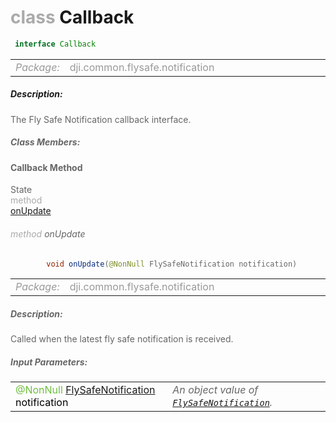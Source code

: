 <div class="article"><h1 ><font color="#AAA">class </font>Callback</h1></div>

~~~java
 interface Callback 
~~~

<html><table class="table-supportedby"><tr valign="top"><td width=15%><font color="#999"><i>Package:</i></td><td width=85%><font color="#999">dji.common.flysafe.notification</td></tr></table></html>



##### Description:



<font color="#666">The Fly Safe Notification callback interface.



##### Class Members:



#### Callback Method

<div class="api-row" id="djiflyzonemanager_djiflysafenotification_onupdatecallback"><div class="api-col left">State</div><div class="api-col middle" style="color:#AAA">method</div><div class="api-col right"><a class="trigger" href="#djiflyzonemanager_djiflysafenotification_onupdatecallback_inline">onUpdate</a></div></div><div class="inline-doc" id="djiflyzonemanager_djiflysafenotification_onupdatecallback_inline"

><div class="article"><h6 ><font color="#AAA">method </font>onUpdate</h6></div>

~~~java
        void onUpdate(@NonNull FlySafeNotification notification)
~~~

<html><table class="table-supportedby"><tr valign="top"><td width=15%><font color="#999"><i>Package:</i></td><td width=85%><font color="#999">dji.common.flysafe.notification</td></tr></table></html>



##### Description:



<font color="#666">Called when the latest fly safe notification is received.



##### Input Parameters:

<html><table class="table-inline-parameters"><tr valign="top"><td><font color="#70BF41">@NonNull <a href="/Components/FlyZoneManager/DJIFlyZoneManager_DJIFlySafeNotification.html#djiflyzonemanager_djiflysafenotification">FlySafeNotification</a> <font color="#000">notification</td><td><font color="#666"><i>An object value of <code><a href="/Components/FlyZoneManager/DJIFlyZoneManager_DJIFlySafeNotification.html#djiflyzonemanager_djiflysafenotification">FlySafeNotification</a></code>.</i></td></tr></table></html></div>


